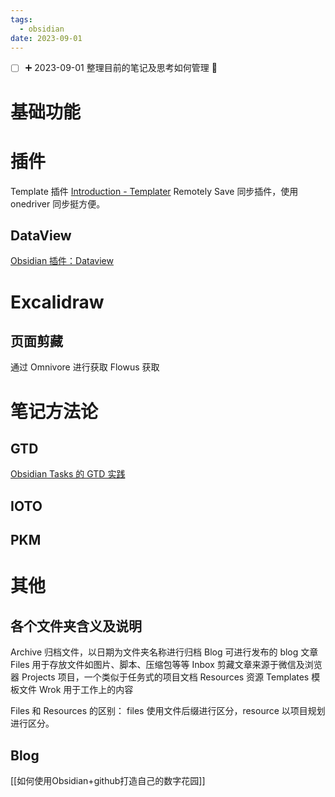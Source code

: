 ```yaml
---
tags:
  - obsidian
date: 2023-09-01
---
```


- [ ] ➕ 2023-09-01   整理目前的笔记及思考如何管理 🔼

# 基础功能


# 插件

Template 插件 [Introduction - Templater](https://silentvoid13.github.io/Templater/)
Remotely Save 同步插件，使用 onedriver 同步挺方便。

## DataView 
[Obsidian 插件：Dataview](https://pkmer.cn/Pkmer-Docs/10-obsidian/obsidian%E7%A4%BE%E5%8C%BA%E6%8F%92%E4%BB%B6/dataview/dataview/)

# Excalidraw 

## 页面剪藏
通过 Omnivore 进行获取
Flowus 获取
# 笔记方法论

## GTD
[Obsidian Tasks 的 GTD 实践](https://pkmer.cn/Pkmer-Docs/30-%E7%9F%A5%E8%AF%86%E7%AE%A1%E7%90%86%E5%BA%94%E7%94%A8/%E6%97%B6%E9%97%B4%E7%AE%A1%E7%90%86/obsidian-tasks%E7%9A%84gtd%E5%AE%9E%E8%B7%B5/)



## IOTO


## PKM

# 其他

## 各个文件夹含义及说明
Archive  归档文件，以日期为文件夹名称进行归档
Blog  可进行发布的 blog 文章
Files 用于存放文件如图片、脚本、压缩包等等
Inbox 剪藏文章来源于微信及浏览器
Projects   项目，一个类似于任务式的项目文档
Resources  资源
Templates  模板文件
Wrok  用于工作上的内容

Files 和 Resources 的区别： files 使用文件后缀进行区分，resource 以项目规划进行区分。


## Blog 
[[如何使用Obsidian+github打造自己的数字花园]]
